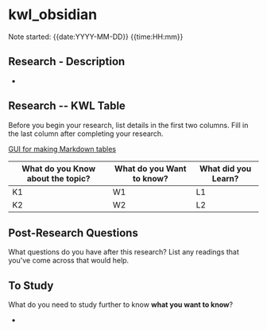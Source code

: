 # kwl_obsidian

Note started: {{date:YYYY-MM-DD}} {{time:HH:mm}}

## Research - Description 

-

## Research -- KWL Table

Before you begin your research, list details in the first two columns. Fill in the last column after completing your research.

[GUI for making Markdown tables](https://www.tablesgenerator.com/markdown_tables)

| What do you **Know** about the topic? | What do you **Want** to know? | What did you **Learn**? |
| --- | --- | --- |
|K1|W1|L1|
|K2|W2|L2|

## Post-Research Questions 

What questions do you have after this research? List any readings that you've come across that would help.

## To Study 

What do you need to study further to know **what you want to know**?

-
